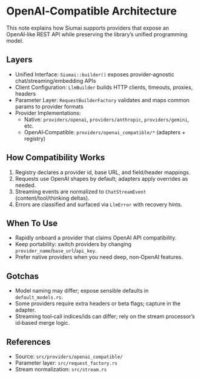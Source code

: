 # OpenAI‑Compatible Architecture

This note explains how Siumai supports providers that expose an OpenAI‑like REST API while preserving the library’s unified programming model.

## Layers

- Unified Interface: `Siumai::builder()` exposes provider‑agnostic chat/streaming/embedding APIs
- Client Configuration: `LlmBuilder` builds HTTP clients, timeouts, proxies, headers
- Parameter Layer: `RequestBuilderFactory` validates and maps common params to provider formats
- Provider Implementations:
  - Native: `providers/openai`, `providers/anthropic`, `providers/gemini`, etc.
  - OpenAI‑Compatible: `providers/openai_compatible/*` (adapters + registry)

## How Compatibility Works

1) Registry declares a provider id, base URL, and field/header mappings.
2) Requests use OpenAI shapes by default; adapters apply overrides as needed.
3) Streaming events are normalized to `ChatStreamEvent` (content/tool/thinking deltas).
4) Errors are classified and surfaced via `LlmError` with recovery hints.

## When To Use

- Rapidly onboard a provider that claims OpenAI API compatibility.
- Keep portability: switch providers by changing `provider_name`/`base_url`/`api_key`.
- Prefer native providers when you need deep, non‑OpenAI features.

## Gotchas

- Model naming may differ; expose sensible defaults in `default_models.rs`.
- Some providers require extra headers or beta flags; capture in the adapter.
- Streaming tool‑call indices/ids can differ; rely on the stream processor’s id‑based merge logic.

## References

- Source: `src/providers/openai_compatible/`
- Parameter layer: `src/request_factory.rs`
- Stream normalization: `src/stream.rs`

